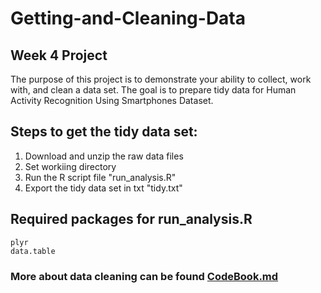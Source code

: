 # Getting-and-Cleaning-Data

## Week 4 Project
The purpose of this project is to demonstrate your ability to collect, work with, and clean a data set. The goal is to prepare tidy data for Human Activity Recognition Using Smartphones Dataset.

## Steps to get the tidy data set:
1. Download and unzip the raw data files
2. Set workiing directory
3. Run the R script file "run_analysis.R"
4. Export the tidy data set in txt "tidy.txt"

## Required packages for run_analysis.R
    plyr 
    data.table


### More about data cleaning can be found [CodeBook.md](https://github.com/stephaniehtun/Getting-and-Cleaning-Data/blob/master/CodeBook.md)
